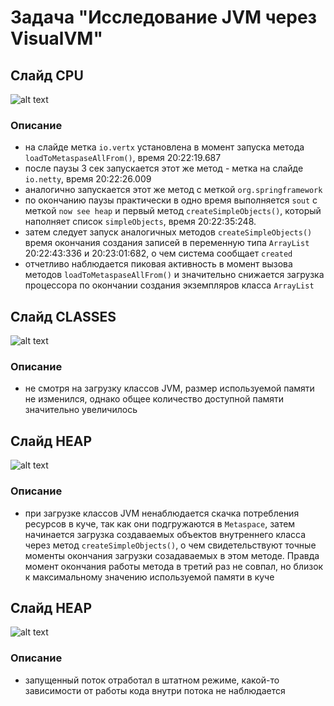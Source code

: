 # Задача "Исследование JVM через VisualVM"
## Слайд CPU
![alt text](https://avatars.mds.yandex.net/get-images-cbir/2320884/SIAD3v6XLmpeQOqBhh6iEQ/ocr)
### Описание
* на слайде метка `io.vertx` установлена в момент запуска метода `loadToMetaspaseAllFrom()`, время 20:22:19.687
* после паузы 3 сек запускается этот же метод - метка на слайде `io.netty`, время 20:22:26.009
* аналогично запускается этот же метод с меткой `org.springframework`
* по окончанию паузы практически в одно время выполняется `sout` с меткой `now see heap` и 
первый метод `createSimpleObjects()`, который наполняет список `simpleObjects`, время 20:22:35:248.
* затем следует запуск аналогичных методов `createSimpleObjects()` время окончания создания записей в переменную типа `ArrayList`
20:22:43:336 и 20:23:01:682, о чем система сообщает `created`
* отчетливо наблюдается пиковая активность в момент вызова методов `loadToMetaspaseAllFrom()` и значительно снижается загрузка процессора 
по окончании создания экземпляров класса `ArrayList`  

## Слайд CLASSES
![alt text](https://avatars.mds.yandex.net/get-images-cbir/3954109/blPOnt33X0x_Gv3GYf2ySg/ocr)
### Описание
* не смотря на загрузку классов JVM, размер используемой памяти не изменился, однако общее количество
доступной памяти значительно увеличилось

## Слайд HEAP
![alt text](https://avatars.mds.yandex.net/get-images-cbir/3606616/0LsanJLme5vg8t1xtlKz-Q/ocr)
### Описание
* при загрузке классов JVM ненаблюдается скачка потребления ресурсов в куче, так как они подгружаются в `Metaspace`, затем начинается загрузка создаваемых объектов внутреннего класса через метод `createSimpleObjects()`, о чем свидетельствуют точные моменты окончания загрузки созадаваемых в этом методе. Правда момент окончания работы метода в третий раз не совпал, но близок к максимальному значению используемой памяти в куче

## Слайд HEAP
![alt text](https://avatars.mds.yandex.net/get-images-cbir/4328118/0Oum1i8SdbACsEnkk7Qs2g/ocr)
### Описание
* запущенный поток отработал в штатном режиме, какой-то зависимости от работы кода внутри потока не наблюдается